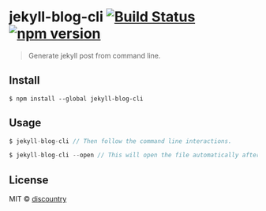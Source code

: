 # jekyll-blog-cli [![Build Status](https://travis-ci.org/discountry/jekyll-blog-cli.svg?branch=master)](https://travis-ci.org/discountry/jekyll-blog-cli) [![npm version](https://badge.fury.io/js/jekyll-blog-cli.svg)](https://badge.fury.io/js/jekyll-blog-cli)

> Generate jekyll post from command line.

## Install

```
$ npm install --global jekyll-blog-cli
```

## Usage

```js
$ jekyll-blog-cli // Then follow the command line interactions.

$ jekyll-blog-cli --open // This will open the file automatically after created.
```

## License

MIT © [discountry](http://discountry.github.io)
